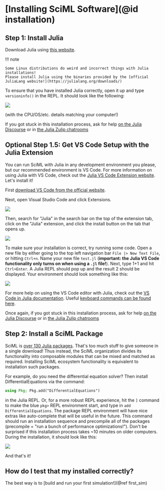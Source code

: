 # [Installing SciML Software](@id installation)

## Step 1: Install Julia

Download Julia using [this website](https://julialang.org/downloads/).

!!! note

    Some Linux distributions do weird and incorrect things with Julia installations!
    Please install Julia using the binaries provided by the [official JuliaLang website!](https://julialang.org/downloads/)

To ensure that you have installed Julia correctly, open it up and type `versioninfo()` in
the REPL. It should look like the following:

![](https://user-images.githubusercontent.com/1814174/195772770-e8f7b8f8-a853-4a95-a5c5-c6ed40f0c8d9.PNG)

(with the CPU/OS/etc. details matching your computer!)

If you got stuck in this installation process, ask for help
[on the Julia Discourse](https://discourse.julialang.org/) or in
[the Julia Zulip chatrooms](https://julialang.zulipchat.com/#)

## Optional Step 1.5: Get VS Code Setup with the Julia Extension

You can run SciML with Julia in any development environment you please, but our recommended
environment is VS Code. For more information on using Julia with VS Code, check out the
[Julia VS Code Extension website](https://www.julia-vscode.org/). Let's install it!

First [download VS Code from the official website](https://code.visualstudio.com/download).

Next, open Visual Studio Code and click Extensions.

![](https://user-images.githubusercontent.com/1814174/195773680-2226b2fc-5903-4eff-aae2-4d8689f16280.PNG)

Then, search for "Julia" in the search bar on the top of the extension tab, click on the
"Julia" extension, and click the install button on the tab that opens up.

![](https://user-images.githubusercontent.com/1814174/195773697-ede4edee-d479-46e8-acce-94a3ff884de8.PNG)

To make sure your installation is correct, try running some code. Open a new file by
either going to the top left navigation bar `File |> New Text File`, or hitting `Ctrl+n`.
Name your new file `test.jl` (**important: the Julia VS Code functionality only turns on
when using a `.jl` file!**). Next, type 1+1 and hit `Ctrl+Enter`. A Julia REPL should
pop up and the result 2 should be displayed. Your environment should look something like
this:

![](https://user-images.githubusercontent.com/1814174/195774555-5841918e-e9a5-443c-9eca-84ed932af355.PNG)

For more help on using the VS Code editor with Julia, check out the
[VS Code in Julia documentation](https://www.julia-vscode.org/docs/stable/). Useful
[keyboard commands can be found here](https://www.julia-vscode.org/docs/stable/userguide/keybindings/).

Once again, if you got stuck in this installation process, ask for help
[on the Julia Discourse](https://discourse.julialang.org/) or in
[the Julia Zulip chatrooms](https://julialang.zulipchat.com/#)

## Step 2: Install a SciML Package

SciML is [over 130 Julia packages](https://github.com/SciML). That's too much stuff to
give someone in a single download! Thus instead, the SciML organization divides its
functionality into composable modules that can be mixed and matched as required. Installing
SciML ecosystem functionality is equivalent to installation such packages.

For example, do you need the differential equation solver? Then install DifferentialEquations
via the command:

```julia
using Pkg; Pkg.add("DifferentialEquations")
```

in the Julia REPL. Or, for a more robust REPL experience, hit the `]` command to make the
blue `pkg>` REPL environment start, and type in `add DifferentialEquations`. The package
REPL environment will have nice extras like auto-complete that will be useful in the future.
This command should run an installation sequence and precompile all of the
packages (precompile = "run a bunch of performance optimizations!"). Don't be surprised
if this installation process takes ~10 minutes on older computers. During the installation,
it should look like this:

![](https://user-images.githubusercontent.com/1814174/195775465-9e80de11-0b1e-4229-9eba-f5e49c9c81a1.PNG)

And that's it!

## How do I test that my installed correctly?

The best way is to [build and run your first simulation!](@ref first_sim)
